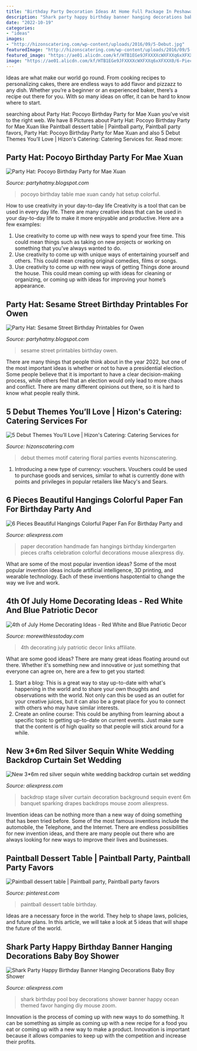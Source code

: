 ```yaml
---
title: "Birthday Party Decoration Ideas At Home Full Package In Peshawar - 5 Debut Themes You’ll Love"
description: "Shark party happy birthday banner hanging decorations baby boy shower"
date: "2022-10-19"
categories:
- "ideas"
images:
- "http://hizonscatering.com/wp-content/uploads/2016/09/5-Debut.jpg"
featuredImage: "http://hizonscatering.com/wp-content/uploads/2016/09/5-Debut.jpg"
featured_image: "https://ae01.alicdn.com/kf/HTB1EGe9JFXXXXcWXFXXq6xXFXXX0/6-Pieces-Beautiful-Hangings-Colorful-Paper-Fan-For-Birthday-Party-and-Kindergarten-Celebration-Decoration-Handmade-Paper.jpg_640x640.jpg"
image: "https://ae01.alicdn.com/kf/HTB1EGe9JFXXXXcWXFXXq6xXFXXX0/6-Pieces-Beautiful-Hangings-Colorful-Paper-Fan-For-Birthday-Party-and-Kindergarten-Celebration-Decoration-Handmade-Paper.jpg_640x640.jpg"
---
```



Ideas are what make our world go round. From cooking recipes to personalizing cakes, there are endless ways to add flavor and pizzazz to any dish. Whether you’re a beginner or an experienced baker, there’s a recipe out there for you. With so many ideas on offer, it can be hard to know where to start.

	

		
searching about Party Hat: Pocoyo Birthday Party for Mae Xuan you've visit to the right web. We have 8 Pictures about Party Hat: Pocoyo Birthday Party for Mae Xuan like Paintball dessert table | Paintball party, Paintball party favors, Party Hat: Pocoyo Birthday Party for Mae Xuan and also 5 Debut Themes You’ll Love | Hizon&#039;s Catering: Catering Services for. Read more:
		
    
## Party Hat: Pocoyo Birthday Party For Mae Xuan

<img loading=lazy src="https://3.bp.blogspot.com/-2oEddvHMnak/VT7nfNIUmhI/AAAAAAAAJLQ/PL9yItHp6Vo/s1600/IMG_0151.JPG" onerror="this.onerror=null;this.src='https://tse4.mm.bing.net/th?id=OIP.8Rv5HCdqOysClraSWvZaXgHaFj&amp;pid=15.1';" alt="Party Hat: Pocoyo Birthday Party for Mae Xuan">

_Source: partyhatmy.blogspot.com_

>pocoyo birthday table mae xuan candy hat setup colorful. 

	

How to use creativity in your day-to-day life
Creativity is a tool that can be used in every day life. There are many creative ideas that can be used in your day-to-day life to make it more enjoyable and productive. Here are a few examples: 
1. Use creativity to come up with new ways to spend your free time. This could mean things such as taking on new projects or working on something that you’ve always wanted to do. 
2. Use creativity to come up with unique ways of entertaining yourself and others. This could mean creating original comedies, films or songs. 
3. Use creativity to come up with new ways of getting Things done around the house. This could mean coming up with ideas for cleaning or organizing, or coming up with ideas for improving your home’s appearance.

    
## Party Hat: Sesame Street Birthday Printables For Owen

<img loading=lazy src="https://4.bp.blogspot.com/-EcXFbk8ZkOY/VQhPsxMVtZI/AAAAAAAAI9M/CXERLJJfTzQ/s1600/IMG_8348.JPG" onerror="this.onerror=null;this.src='https://tse2.mm.bing.net/th?id=OIP.B1uQEsDXcCx8Kq56GHCJRQHaFj&amp;pid=15.1';" alt="Party Hat: Sesame Street Birthday Printables for Owen">

_Source: partyhatmy.blogspot.com_

>sesame street printables birthday owen. 

	

There are many things that people think about in the year 2022, but one of the most important ideas is whether or not to have a presidential election. Some people believe that it is important to have a clear decision-making process, while others feel that an election would only lead to more chaos and conflict. There are many different opinions out there, so it is hard to know what people really think.

    
## 5 Debut Themes You’ll Love | Hizon&#039;s Catering: Catering Services For

<img loading=lazy src="http://hizonscatering.com/wp-content/uploads/2016/09/5-Debut.jpg" onerror="this.onerror=null;this.src='https://tse2.mm.bing.net/th?id=OIP.D8JqXCdscwjjHZZ4m0MYJwHaD4&amp;pid=15.1';" alt="5 Debut Themes You’ll Love | Hizon&#039;s Catering: Catering Services for">

_Source: hizonscatering.com_

>debut themes motif catering floral parties events hizonscatering. 

	

1. Introducing a new type of currency: vouchers. Vouchers could be used to purchase goods and services, similar to what is currently done with points and privileges in popular retailers like Macy's and Sears. 

    
## 6 Pieces Beautiful Hangings Colorful Paper Fan For Birthday Party And

<img loading=lazy src="https://ae01.alicdn.com/kf/HTB1EGe9JFXXXXcWXFXXq6xXFXXX0/6-Pieces-Beautiful-Hangings-Colorful-Paper-Fan-For-Birthday-Party-and-Kindergarten-Celebration-Decoration-Handmade-Paper.jpg_640x640.jpg" onerror="this.onerror=null;this.src='https://tse3.mm.bing.net/th?id=OIP.16C_cXA3KA_uy7JJ1xOfzAHaHa&amp;pid=15.1';" alt="6 Pieces Beautiful Hangings Colorful Paper Fan For Birthday Party and">

_Source: aliexpress.com_

>paper decoration handmade fan hangings birthday kindergarten pieces crafts celebration colorful decorations mouse aliexpress diy. 

	

What are some of the most popular invention ideas?
Some of the most popular invention ideas include artificial intelligence, 3D printing, and wearable technology. Each of these inventions haspotential to change the way we live and work.

    
## 4th Of July Home Decorating Ideas - Red White And Blue Patriotic Decor

<img loading=lazy src="https://i0.wp.com/www.morewithlesstoday.com/wp-content/uploads/2018/05/fourth.png?resize=735%2C1102&amp;ssl=1" onerror="this.onerror=null;this.src='https://tse3.mm.bing.net/th?id=OIP.YcfMD7zrTG4T4yqmZySFZgHaLG&amp;pid=15.1';" alt="4th of July Home Decorating Ideas - Red White and Blue Patriotic Decor">

_Source: morewithlesstoday.com_

>4th decorating july patriotic decor links affiliate. 

	

What are some good ideas?
There are many great ideas floating around out there. Whether it's something new and innovative or just something that everyone can agree on, here are a few to get you started: 
1. Start a blog: This is a great way to stay up-to-date with what's happening in the world and to share your own thoughts and observations with the world. Not only can this be used as an outlet for your creative juices, but it can also be a great place for you to connect with others who may have similar interests. 
2. Create an online course: This could be anything from learning about a specific topic to getting up-to-date on current events. Just make sure that the content is of high quality so that people will stick around for a while. 

    
## New 3*6m Red Silver Sequin White Wedding Backdrop Curtain Set Wedding

<img loading=lazy src="https://ae01.alicdn.com/kf/HTB1c_mzSpXXXXXaXpXXq6xXFXXXa/New-3-6m-red-silver-sequin-white-wedding-backdrop-curtain-set-wedding-stage-decoration-sparking-wedding.jpg_640x640.jpg" onerror="this.onerror=null;this.src='https://tse1.mm.bing.net/th?id=OIP.TuRB_mqa2mst-emWJ0gr2gHaHa&amp;pid=15.1';" alt="New 3*6m red silver sequin white wedding backdrop curtain set wedding">

_Source: aliexpress.com_

>backdrop stage silver curtain decoration background sequin event 6m banquet sparking drapes backdrops mouse zoom aliexpress. 

	

Invention ideas can be nothing more than a new way of doing something that has been tried before. Some of the most famous inventions include the automobile, the Telephone, and the Internet. There are endless possibilities for new invention ideas, and there are many people out there who are always looking for new ways to improve their lives and businesses.

    
## Paintball Dessert Table | Paintball Party, Paintball Party Favors

<img loading=lazy src="https://i.pinimg.com/originals/f7/7e/40/f77e40f7e4c48a66fa02d15678872c34.jpg" onerror="this.onerror=null;this.src='https://tse1.mm.bing.net/th?id=OIP.Vbvhhm1Nio1Zh34CJ3U3hAHaHa&amp;pid=15.1';" alt="Paintball dessert table | Paintball party, Paintball party favors">

_Source: pinterest.com_

>paintball dessert table birthday. 

	

Ideas are a necessary force in the world. They help to shape laws, policies, and future plans. In this article, we will take a look at 5 ideas that will shape the future of the world.

    
## Shark Party Happy Birthday Banner Hanging Decorations Baby Boy Shower

<img loading=lazy src="https://ae01.alicdn.com/kf/HTB1YH08azvuK1Rjy0Faq6x2aVXaB/Shark-Party-Happy-Birthday-Banner-Hanging-Decorations-Baby-Boy-Shower-Kids-Birthday-Party-Favor-Pool-Party.jpg_640x640.jpg" onerror="this.onerror=null;this.src='https://tse2.mm.bing.net/th?id=OIP.Zj6KOg64juyDRqspl0WSfwHaHa&amp;pid=15.1';" alt="Shark Party Happy Birthday Banner Hanging Decorations Baby Boy Shower">

_Source: aliexpress.com_

>shark birthday pool boy decorations shower banner happy ocean themed favor hanging diy mouse zoom. 

	

Innovation is the process of coming up with new ways to do something. It can be something as simple as coming up with a new recipe for a food you eat or coming up with a new way to make a product. Innovation is important because it allows companies to keep up with the competition and increase their profits.

